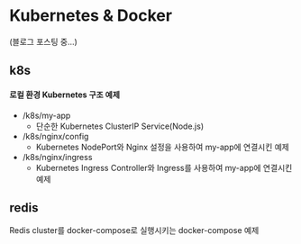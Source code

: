 # Kubernetes & Docker

(블로그 포스팅 중...)<br />

## k8s
#### 로컬 환경 Kubernetes 구조 예제
- /k8s/my-app
  - 단순한 Kubernetes ClusterIP Service(Node.js)
- /k8s/nginx/config
  - Kubernetes NodePort와 Nginx 설정을 사용하여 my-app에 연결시킨 예제
- /k8s/nginx/ingress
  - Kubernetes Ingress Controller와 Ingress를 사용하여 my-app에 연결시킨 예제
## redis
Redis cluster를 docker-compose로 실행시키는 docker-compose 예제
